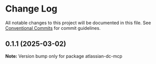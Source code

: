 # Change Log

All notable changes to this project will be documented in this file.
See [Conventional Commits](https://conventionalcommits.org) for commit guidelines.

## 0.1.1 (2025-03-02)

**Note:** Version bump only for package atlassian-dc-mcp
